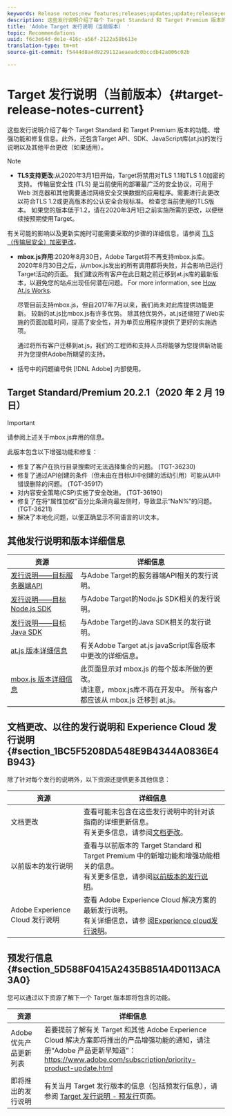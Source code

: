 ```yaml
---
keywords: Release notes;new features;releases;updates;update;release;enhancement;enhancements;fixes;bug fixes
description: 这些发行说明介绍了每个 Target Standard 和 Target Premium 版本的功能、增强功能、修复信息和已知问题。
title: 'Adobe Target 发行说明（当前版本） '
topic: Recommendations
uuid: f6c3e64d-de1e-416c-a56f-2122a58b613e
translation-type: tm+mt
source-git-commit: f5444d8a4d9229112aeaeadc0bccdb42a006c02b

---
```



# Target 发行说明（当前版本）{#target-release-notes-current}

这些发行说明介绍了每个 Target Standard 和 Target Premium 版本的功能、增强功能和修复信息。此外，还包含Target API、SDK、JavaScript库(at.js)的发行说明以及其他平台更改（如果适用）。

>[!NOTE]
>
>* **TLS支持更改**:从2020年3月1日开始，Target将禁用对TLS 1.1和TLS 1.0加密的支持。 传输层安全性 (TLS) 是当前使用的部署最广泛的安全协议，可用于 Web 浏览器和其他需要通过网络安全交换数据的应用程序。需要进行此更改以符合TLS 1.2或更高版本的公认安全合规标准。 检查您当前使用的TLS版本。 如果您的版本低于1.2，请在2020年3月1日之前实施所需的更改，以便继续按预期使用Target。
   >
   >   
   有关可能的影响以及更新实施时可能需要采取的步骤的详细信息，请参阅 [TLS（传输层安全）加密更改](/help/c-implementing-target/c-considerations-before-you-implement-target/tls-transport-layer-security-encryption.md)。
   >
   >
* **mbox.js弃用**:2020年8月30日，Adobe Target将不再支持mbox.js库。 2020年8月30日之后，从mbox.js发出的所有调用都将失败，并会影响已运行Target活动的页面。 我们建议所有客户在此日期之前迁移到at.js库的最新版本，以避免您的站点出现任何潜在问题。 For more information, see [How At.js Works](/help/c-implementing-target/c-implementing-target-for-client-side-web/c-how-atjs-works/how-atjs-works.md).
   >
   >   
   尽管目前支持mbox.js，但自2017年7月以来，我们尚未对此库提供功能更新。 较新的at.js比mbox.js有许多优势。 除其他优势外，at.js还缩短了Web实施的页面加载时间，提高了安全性，并为单页应用程序提供了更好的实施选项。
   >
   >   
   通过将所有客户迁移到at.js，我们的工程师和支持人员将能够为您提供新功能并为您提供Adobe所期望的支持。
   >
   >
* 括号中的问题编号供 [!DNL Adobe] 内部使用。


## Target Standard/Premium 20.2.1（2020 年 2 月 19 日） 

>[!IMPORTANT]
>
>请参阅上述关于mbox.js弃用的信息。

此版本包含以下增强功能和修复：

* 修复了客户在执行目录搜索时无法选择集合的问题。 (TGT-36230)
* 修复了通过API创建的条件（但未由在目标UI中创建的活动引用）可能从UI中错误删除的问题。 (TGT-35917)
* 对内容安全策略(CSP)实施了安全改进。 (TGT-36190)
* 修复了在将“属性加权”百分比条滑向最左侧时，导致显示“NaN%”的问题。 (TGT-36211)
* 解决了本地化问题，以便正确显示不同语言的UI文本。

## 其他发行说明和版本详细信息

| 资源 | 详细信息 |
|--- |--- |
| [发行说明——目标服务器端API](/help/c-implementing-target/c-api-and-sdk-overview/releases-server-side.md) | 与Adobe Target的服务器端API相关的发行说明。 |
| [发行说明——目标Node.js SDK](/help/c-implementing-target/c-api-and-sdk-overview/releases-nodejs.md) | 与Adobe Target的Node.js SDK相关的发行说明。 |
| [发行说明——目标Java SDK](/help/c-implementing-target/c-api-and-sdk-overview/releases-target-java-sdk.md) | 与Adobe Target的Java SDK相关的发行说明。 |
| [at.js 版本详细信息](/help/c-implementing-target/c-implementing-target-for-client-side-web/target-atjs-versions.md) | 有关Adobe Target at.js javaScript库各版本中更改的详细信息。 |
| [mbox.js 版本详细信息](/help/c-implementing-target/c-implementing-target-for-client-side-web/t-mbox-download/mboxjs-change-log.md) | 此页面显示对 mbox.js 的每个版本所做的更改。<br>请注意，mbox.js库不再在开发中。 所有客户都应该从 mbox.js 迁移到 at.js。 |

## 文档更改、以往的发行说明和 Experience Cloud 发行说明 {#section_1BC5F5208DA548E9B4344A0836E4B943}

除了针对每个发行的说明外，以下资源还提供更多其他信息：

| 资源 | 详细信息 |
|--- |--- |
| 文档更改 | 查看可能未包含在这些发行说明中的针对该指南的详细更新信息。<br>有关更多信息，请参阅[文档更改](../r-release-notes/doc-change.md#reference_366123CF00994BACBBF9BBDF2C4D840C)。 |
| 以前版本的发行说明 | 查看与以前版本的 Target Standard 和 Target Premium 中的新增功能和增强功能相关的信息。<br>有关更多信息，请参阅[以前版本的发行说明](../r-release-notes/release-notes-for-previous-releases.md)。 |
| Adobe Experience Cloud 发行说明 | 查看 Adobe Experience Cloud 解决方案的最新发行说明。<br>有关详细信息，请参 [阅Experience cloud发行说明](https://docs.adobe.com/content/help/en/release-notes/experience-cloud/current.html)。 |

## 预发行信息 {#section_5D588F0415A2435B851A4D0113ACA3A0}

您可以通过以下资源了解下一个 Target 版本即将包含的功能。

| 资源 | 详细信息 |
|--- |--- |
| Adobe 优先产品更新列表 | 若要提前了解有关 Target 和其他 Adobe Experience Cloud 解决方案即将推出的产品增强功能的通知，请注册“Adobe 产品更新早知道”：<br>[](https://www.adobe.com/subscription/priority-product-update.html)https://www.adobe.com/subscription/priority-product-update.html |
| 即将推出的发行说明 | 有关当月 Target 发行版本的信息（包括预发行信息），请参阅 [Target 发行说明 - 预发行](/help/r-release-notes/target-release-notes.md)页面。 |
